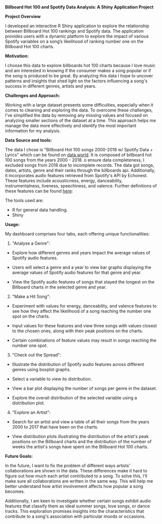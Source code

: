 **Billboard Hot 100 and Spotify Data Analysis: A Shiny Application Project**

**Project Overview**

I developed an interactive R Shiny application to explore the relationship between Billboard Hot 100 rankings and Spotify data. The application provides users with a dynamic platform to explore the impact of various Spotify variables on a song’s likelihood of ranking number one on the Billboard Hot 100 charts.
 
 **Motivation:**
 
 I choose this data to explore billboards hot 100 charts because I love music and am interested in knowing if the consumer makes a song popular or if the song is produced to be great. By analyzing this data I hope to uncover patterns and insights that shed light on the factors influencing a song's success in different genres, artists and years.
 
**Challenges and Approach:**

 Working with a large dataset presents some difficulties, especially when it comes to cleaning and exploring the data. To overcome these challenges, I've simplified the data by removing any missing values and focused on analyzing smaller sections of the dataset at a time. This approach helps me manage the data more effectively and identify the most important information for my analysis.


**Data Source and tools:**

The data I chose is "Billboard Hot 100 songs 2000-2018 w/ Spotify Data + Lyrics" which can be found on [data.world](https://data.world/typhon/billboard-hot-100-songs-2000-2018-w-spotify-data-lyrics). It is composed of billboard hot 100 songs from the years 2000 - 2018. o ensure data completeness, I excluded songs from 2018 due to incomplete records. The data got songs, dates, artists, genre and their ranks through the billboards api. Additionally, it incorporates audio features retrieved from Spotify's API by Echonest. These features include acousticness, energy, danceability, instrumentalness, liveness, speechiness, and valence. Further definitions of these features can be found [here](https://developer.spotify.com/documentation/web-api/reference/get-several-audio-features):

The tools used are:

- R for general data handling.
- Shiny


**Usage:**

My dashboard comprises four tabs, each offering unique functionalities:

1. "Analyse a Genre":

- Explore how different genres and years impact the average values of Spotify audio features.

-  Users will select a genre and a year to view bar graphs displaying the average values of Spotify audio features for that genre and year.

- View the Spotify audio features of songs that stayed the longest on the Billboard charts in the selected genre and year.

2. "Make a Hit Song": 

- Experiment with values for energy, danceability, and valence features to see how they affect the likelihood of a song reaching the number one spot on the charts.

- Input values for these features and view three songs with values closest to the chosen ones, along with their peak positions on the charts.

- Certain combinations of feature values may result in songs reaching the number one spot.

3. "Check out the Spread":

- Illustrate the distribution of Spotify audio features across different genres using boxplot graphs.

- Select a variable to view its distribution.

- View a bar plot displaying the number of songs per genre in the dataset.

- Explore the overall distribution of the selected variable using a distribution plot.

4. "Explore an Artist":

- Search for an artist and view a table of all their songs from the years 2000 to 2017 that have been on the charts.

- View distribution plots illustrating the distribution of the artist's peak positions on the Billboard charts and the distribution of the number of weeks the artist's songs have spent on the Billboard Hot 100 charts.


**Future Goals:**

In the future, I want to fix the problem of different ways artists' collaborations are shown in the data. These differences make it hard to figure out how much each artist contributed to a song. To solve this, I'll make sure all collaborations are written in the same way. This will help me better understand how artist involvement affects how popular a song becomes.

Additionally, I am keen to investigate whether certain songs exhibit audio features that classify them as ideal summer songs, love songs, or dance tracks. This exploration promises insights into the characteristics that contribute to a song's association with particular moods or occasions.



